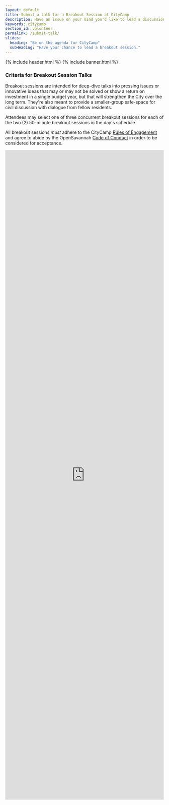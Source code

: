```yaml
---
layout: default
title: Submit a talk for a Breakout Session at CityCamp
description: Have an issue on your mind you'd like to lead a discussion on? Submit it here!
keywords: citycamp
section_id: volunteer
permalink: /submit-talk/
slides:
  heading: "Be on the agenda for CityCamp"
  subHeading: "Have your chance to lead a breakout session."
---
```

{% include header.html %}
{% include banner.html %}

<section class="section-padding">
	<div class="container">
    	<div class="row">
        	<div class="col-md-12">
<h3>Criteria for Breakout Session Talks</h3>

<p>Breakout sessions are intended for deep-dive talks into pressing issues or innovative ideas that may or may not be solved or show a return on investment in a single budget year, but that will strengthen the City over the long term. They're also meant to provide a smaller-group safe-space for civil discussion with dialogue from fellow residents.</p>
<p>Attendees may select one of three concurrent breakout sessions for each of the two (2) 50-minute breakout sessions in the day's schedule</p>

<p>All breakout sessions <em>must</em> adhere to the CityCamp <a href="https://www.notion.so/citycampsav/Full-Official-Rules-of-Engagement-33710a6c3b4e4eb3a2a866030c1cd73a">Rules of Engagement</a> and agree to abide by the OpenSavannah <a href="https://opensavannah.org/code-of-conduct">Code of Conduct</a> in order to be considered for acceptance.</p>

<script src="https://static.airtable.com/js/embed/embed_snippet_v1.js"></script><iframe class="airtable-embed airtable-dynamic-height" src="https://airtable.com/embed/shrqhWkruUE3dfxg1?backgroundColor=green" frameborder="0" onmousewheel="" width="100%" height="2058" style="background: transparent; border: 0px solid #ccc;"></iframe>
</div>
</div>
</div>
</section>